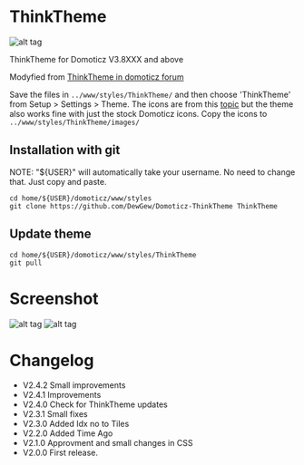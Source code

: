 # ThinkTheme
![alt tag](https://img.shields.io/badge/dynamic/json.svg?label=Version&url=https%3A%2F%2Fraw.githubusercontent.com%2FDewGew%2FDomoticz-ThinkTheme%2Fmaster%2Ftheme.json&query=version&colorB=blue)

ThinkTheme for Domoticz V3.8XXX and above

Modyfied from [ThinkTheme in domoticz forum](http://www.domoticz.com/forum/viewtopic.php?f=8&t=7863)

Save the files in `../www/styles/ThinkTheme/` and then choose 'ThinkTheme' from Setup > Settings > Theme. The icons are from this [topic](http://domoticz.com/forum/viewtopic.php?f=8&t=7749) but the theme also works fine with just the stock Domoticz icons. Copy the icons to `../www/styles/ThinkTheme/images/`

## Installation with git
NOTE: "${USER}" will automatically take your username. No need to change that. Just copy and paste.
```
cd home/${USER}/domoticz/www/styles
git clone https://github.com/DewGew/Domoticz-ThinkTheme ThinkTheme
```
## Update theme
```
cd home/${USER}/domoticz/www/styles/ThinkTheme
git pull
```

# Screenshot
![alt tag](http://www.accentaplast.se/wordpress/wp-content/uploads/2017/11/ThinkTheme.jpg)
![alt tag](http://www.accentaplast.se/wordpress/wp-content/uploads/2017/11/ThinkTheme_settings.png)
# Changelog
- V2.4.2 Small improvements
- V2.4.1 Improvements
- V2.4.0 Check for ThinkTheme updates
- V2.3.1 Small fixes
- V2.3.0 Added Idx no to Tiles
- V2.2.0 Added Time Ago
- V2.1.0 Approvment and small changes in CSS
- V2.0.0 First release. 
